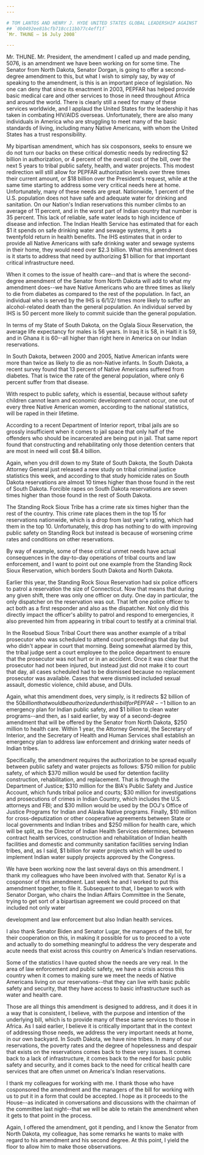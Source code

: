 ```yaml
---
---

# TOM LANTOS AND HENRY J. HYDE UNITED STATES GLOBAL LEADERSHIP AGAINST  HIV/AIDS, TUBERCULOSIS, AND MALARIA REAUTHORIZATION ACT OF 2008
## `0b0492ee81bcfb718cc11bb77c4eff1f`
`Mr. THUNE — 16 July 2008`

---
```



Mr. THUNE. Mr. President, the amendment I called up and made pending, 
5076, is an amendment we have been working on for some time. The 
Senator from North Dakota, Senator Dorgan, is going to offer a second-
degree amendment to this, but what I wish to simply say, by way of 
speaking to the amendment, is this is an important piece of 
legislation. No one can deny that since its enactment in 2003, PEPFAR 
has helped provide basic medical care and other services to those in 
need throughout Africa and around the world. There is clearly still a 
need for many of these services worldwide, and I applaud the United 
States for the leadership it has taken in combating HIV/AIDS overseas. 
Unfortunately, there are also many individuals in America who are 
struggling to meet many of the basic standards of living, including 
many Native Americans, with whom the United States has a trust 
responsibility.

My bipartisan amendment, which has six cosponsors, seeks to ensure we 
do not turn our backs on these critical domestic needs by redirecting 
$2 billion in authorization, or 4 percent of the overall cost of the 
bill, over the next 5 years to tribal public safety, health, and water 
projects. This modest redirection will still allow for PEPFAR 
authorization levels over three times their current amount, or $18 
billion over the President's request, while at the same time starting 
to address some very critical needs here at home. Unfortunately, many 
of these needs are great. Nationwide, 1 percent of the U.S. population 
does not have safe and adequate water for drinking and sanitation. On 
our Nation's Indian reservations this number climbs to an average of 11 
percent, and in the worst part of Indian country that number is 35 
percent. This lack of reliable, safe water leads to high incidence of 
disease and infection. The Indian Health Service has estimated that for 
each $1 it spends on safe drinking water and sewage systems, it gets a 
twentyfold return in health benefits. The IHS estimates that in order 
to provide all Native Americans with safe drinking water and sewage 
systems in their home, they would need over $2.3 billion. What this 
amendment does is it starts to address that need by authorizing $1 
billion for that important critical infrastructure need.

When it comes to the issue of health care--and that is where the 
second-degree amendment of the Senator from North Dakota will add to 
what my amendment does--we have Native Americans who are three times as 
likely to die from diabetes as compared to the rest of the population. 
In fact, an individual who is served by the IHS is 6/1/2/ times more 
likely to suffer an alcohol-related death than the general population. 
An individual served by IHS is 50 percent more likely to commit suicide 
than the general population.

In terms of my State of South Dakota, on the Oglala Sioux 
Reservation, the average life expectancy for males is 56 years. In Iraq 
it is 58, in Haiti it is 59, and in Ghana it is 60--all higher than 
right here in America on our Indian reservations.

In South Dakota, between 2000 and 2005, Native American infants were 
more than twice as likely to die as non-Native infants. In South 
Dakota, a recent survey found that 13 percent of Native Americans 
suffered from diabetes. That is twice the rate of the general 
population, where only 6 percent suffer from that disease.

With respect to public safety, which is essential, because without 
safety children cannot learn and economic development cannot occur, one 
out of every three Native American women, according to the national 
statistics, will be raped in their lifetime.

According to a recent Department of Interior report, tribal jails are 
so grossly insufficient when it comes to jail space that only half of 
the offenders who should be incarcerated are being put in jail. That 
same report found that constructing and rehabilitating only those 
detention centers that are most in need will cost $8.4 billion.

Again, when you drill down to my State of South Dakota, the South 
Dakota Attorney General just released a new study on tribal criminal 
justice statistics this week, and according to that study homicide 
rates on South Dakota reservations are almost 10 times higher than 
those found in the rest of South Dakota. Forcible rapes on South Dakota 
reservations are seven times higher than those found in the rest of 
South Dakota.

The Standing Rock Sioux Tribe has a crime rate six times higher than 
the rest of the country. This crime rate places them in the top 15 for 
reservations nationwide, which is a drop from last year's rating, which 
had them in the top 10. Unfortunately, this drop has nothing to do with 
improving public safety on Standing Rock but instead is because of 
worsening crime rates and conditions on other reservations.

By way of example, some of these critical unmet needs have actual 
consequences in the day-to-day operations of tribal courts and law 
enforcement, and I want to point out one example from the Standing Rock 
Sioux Reservation, which borders South Dakota and North Dakota.

Earlier this year, the Standing Rock Sioux Reservation had six police 
officers to patrol a reservation the size of Connecticut. Now that 
means that during any given shift, there was only one officer on duty. 
One day in particular, the only dispatcher on the reservation was out. 
That left one police officer to act both as a first responder and also 
as the dispatcher. Not only did this directly impact the officer's 
ability to patrol and respond to emergencies, it also prevented him 
from appearing in tribal court to testify at a criminal trial.

In the Rosebud Sioux Tribal Court there was another example of a 
tribal prosecutor who was scheduled to attend court proceedings that 
day but who didn't appear in court that morning. Being somewhat alarmed 
by this, the tribal judge sent a court employee to the police 
department to ensure that the prosecutor was not hurt or in an 
accident. Once it was clear that the prosecutor had not been injured, 
but instead just did not make it to court that day, all cases scheduled 
had to be dismissed because no replacement prosecutor was available. 
Cases that were dismissed included sexual assault, domestic violence, 
child abuse, and DUIs.

Again, what this amendment does, very simply, is it redirects $2 
billion of the $50 billion that would be authorized under this bill for 
PEPFAR--$1 billion to an emergency plan for Indian public safety, and 
$1 billion to clean water programs--and then, as I said earlier, by way 
of a second-degree amendment that will be offered by the Senator from 
North Dakota, $250 million to health care. Within 1 year, the Attorney 
General, the Secretary of Interior, and the Secretary of Health and 
Human Services shall establish an emergency plan to address law 
enforcement and drinking water needs of Indian tribes.


Specifically, the amendment requires the authorization to be spread 
equally between public safety and water projects as follows: $750 
million for public safety, of which $370 million would be used for 
detention facility construction, rehabilitation, and replacement. That 
is through the Department of Justice; $310 million for the BIA's Public 
Safety and Justice Account, which funds tribal police and courts; $30 
million for investigations and prosecutions of crimes in Indian 
Country, which includes the U.S. attorneys and FBI; and $30 million 
would be used by the DOJ's Office of Justice Programs for Indian and 
Alaska Native programs. Finally, $10 million for cross-deputization or 
other cooperative agreements between State or local governments and 
Indian tribes and $250 million for health care, which will be split, as 
the Director of Indian Health Services determines, between contract 
health services, construction and rehabilitation of Indian health 
facilities and domestic and community sanitation facilities serving 
Indian tribes, and, as I said, $1 billion for water projects which will 
be used to implement Indian water supply projects approved by the 
Congress.

We have been working now the last several days on this amendment. I 
thank my colleagues who have been involved with that. Senator Kyl is a 
cosponsor of this amendment. Last week he and I worked to put this 
amendment together, to file it. Subsequent to that, I began to work 
with Senator Dorgan, who chairs the Indian Affairs Committee in the 
Senate, trying to get sort of a bipartisan agreement we could proceed 
on that included not only water


development and law enforcement but also Indian health services.

I also thank Senator Biden and Senator Lugar, the managers of the 
bill, for their cooperation on this, in making it possible for us to 
proceed to a vote and actually to do something meaningful to address 
the very desperate and acute needs that exist across this country on 
America's Indian reservations.

Some of the statistics I have quoted show the needs are very real. In 
the area of law enforcement and public safety, we have a crisis across 
this country when it comes to making sure we meet the needs of Native 
Americans living on our reservations--that they can live with basic 
public safety and security, that they have access to basic 
infrastructure such as water and health care.

Those are all things this amendment is designed to address, and it 
does it in a way that is consistent, I believe, with the purpose and 
intention of the underlying bill, which is to provide many of these 
same services to those in Africa. As I said earlier, I believe it is 
critically important that in the context of addressing those needs, we 
address the very important needs at home, in our own backyard. In South 
Dakota, we have nine tribes. In many of our reservations, the poverty 
rates and the degree of hopelessness and despair that exists on the 
reservations comes back to these very issues. It comes back to a lack 
of infrastructure, it comes back to the need for basic public safety 
and security, and it comes back to the need for critical health care 
services that are often unmet on America's Indian reservations.

I thank my colleagues for working with me. I thank those who have 
cosponsored the amendment and the managers of the bill for working with 
us to put it in a form that could be accepted. I hope as it proceeds to 
the House--as indicated in conversations and discussions with the 
chairman of the committee last night--that we will be able to retain 
the amendment when it gets to that point in the process.

Again, I offered the amendment, got it pending, and I know the 
Senator from North Dakota, my colleague, has some remarks he wants to 
make with regard to his amendment and his second degree. At this point, 
I yield the floor to allow him to make those observations.